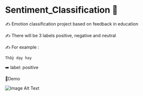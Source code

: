 # Sentiment_Classification 👏

✍️ Emotion classification project based on feedback in education

✍️ There will be 3 labels positive, negative and neutral

✍️ For example :

    Thầy dạy hay

➡️ label: positive

🚩Demo

![Image Alt Text](https://github.com/DangLeChi/ChiTest/assets/122540817/ac04e4cd-0800-47c7-8fa0-8097d59382f0)

​